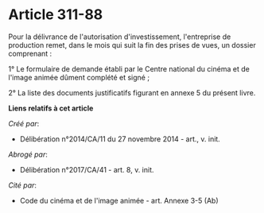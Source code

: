 # Article 311-88

Pour la délivrance de l'autorisation d'investissement, l'entreprise de production remet, dans le mois qui suit la fin des
prises de vues, un dossier comprenant : 

1° Le formulaire de demande établi par le Centre national du cinéma et de l'image animée dûment complété et signé ; 

2° La liste des documents justificatifs figurant en annexe 5 du présent livre.

**Liens relatifs à cet article**

_Créé par_:

  - Délibération n°2014/CA/11 du 27 novembre 2014 - art., v. init.

_Abrogé par_:

  - Délibération n°2017/CA/41 - art. 8, v. init.

_Cité par_:

  - Code du cinéma et de l'image animée - art. Annexe 3-5 (Ab)
